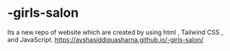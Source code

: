 # -girls-salon
Its a new repo of website which are created by using html , Tailwind CSS , and  JavaScript.
 https://ayshasiddiquasharna.github.io/-girls-salon/
